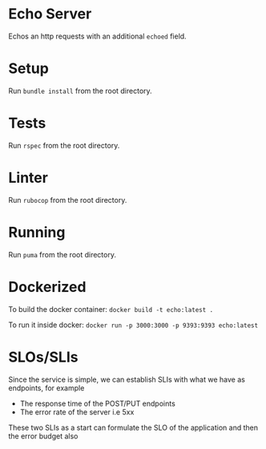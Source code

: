 # Echo Server
Echos an http requests with an additional `echoed` field.

# Setup
Run `bundle install` from the root directory.

# Tests
Run `rspec` from the root directory.

# Linter
Run `rubocop` from the root directory.

# Running
Run `puma` from the root directory.

# Dockerized
To build the docker container: `docker build -t echo:latest .`

To run it inside docker: `docker run -p 3000:3000 -p 9393:9393 echo:latest`

# SLOs/SLIs
Since the service is simple,
we can establish SLIs with what we have as endpoints, for example

  - The response time of the POST/PUT endpoints
  - The error rate of the server i.e 5xx

These two SLIs as a start can formulate the SLO of the application and then the error budget also
